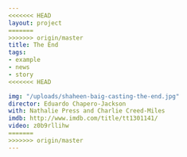 ```yaml
---
<<<<<<< HEAD
layout: project
=======
>>>>>>> origin/master
title: The End
tags:
- example
- news
- story
<<<<<<< HEAD

img: "/uploads/shaheen-baig-casting-the-end.jpg"
director: Eduardo Chapero-Jackson
with: Nathalie Press and Charlie Creed-Miles
imdb: http://www.imdb.com/title/tt1301141/
video: z0b9rllihw
=======
>>>>>>> origin/master
---
```


